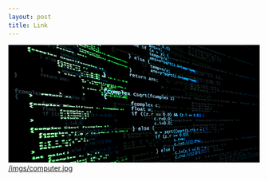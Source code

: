 ```yaml
---
layout: post
title: Link
---
```

![图片](/imgs/computer.jpg "Computer")
[/imgs/computer.jpg](https://www.baidu.com)

